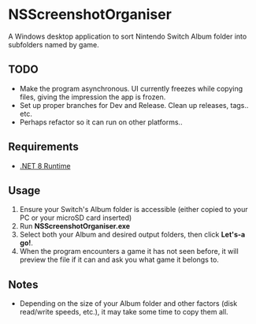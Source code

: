 # NSScreenshotOrganiser

A Windows desktop application to sort Nintendo Switch Album folder into subfolders named by game.

## TODO
* Make the program asynchronous. UI currently freezes while copying files, giving the impression the app is frozen. 
* Set up proper branches for Dev and Release. Clean up releases, tags.. etc.
* Perhaps refactor so it can run on other platforms..

## Requirements
*  [.NET 8 Runtime](https://dotnet.microsoft.com/en-us/download/dotnet/8.0)

## Usage
1. Ensure your Switch's Album folder is accessible (either copied to your PC or your microSD card inserted)
2. Run **NSScreenshotOrganiser.exe**
3. Select both your Album and desired output folders, then click **Let's-a go!**.
4. When the program encounters a game it has not seen before, it will preview the file if it can and ask you what game it belongs to.

## Notes
* Depending on the size of your Album folder and other factors (disk read/write speeds, etc.), it may take some time to copy them all. 
